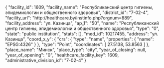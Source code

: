 {
    "facility_id": 1609,
    "facility_name": "Республиканский центр гигиены, эпидемиологии и общественного здоровья",
    "district_id": "7-02-4",
    "facility_url": "http:\/\/healthcare.by\/instinfo.php?orgnum=889",
    "facility_address": "ул. Казинца",
    "ap_1": "50",
    "name": "Республиканский центр гигиены, эпидемиологии и общественного здоровья",
    "type": "0",
    "state": "public institution",
    "stats": [],
    "med_id": 10217455,
    "address": "ул. Казинца",
    "coord_x_y": {
        "crs": {
            "type": "name",
            "properties": {
                "name": "EPSG:4326"
            }
        },
        "type": "Point",
        "coordinates": [
            27.5138,
            53.8563
        ]
    },
    "place_name": "Минск",
    "place_type": "city",
    "year_of_closing": null,
    "year_of_opening": "0",
    "healthcare_facility_key": 1609,
    "administrative_division_id": "7-02-4"
}